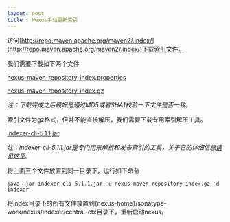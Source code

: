 ```yaml
---
layout: post
title : Nexus手动更新索引
---
```


访问[http://repo.maven.apache.org/maven2/.index/](http://repo.maven.apache.org/maven2/.index/)下载索引文件。

我们需要下载如下两个文件

[nexus-maven-repository-index.properties](http://repo.maven.apache.org/maven2/.index/nexus-maven-repository-index.properties)

[nexus-maven-repository-index.gz](http://repo.maven.apache.org/maven2/.index/nexus-maven-repository-index.gz)

*注：下载完成之后最好是通过MD5或者SHA1校验一下文件是否一致。*

索引文件为gz格式，但并不能直接解压，我们需要下载专用索引解压工具。

[indexer-cli-5.1.1.jar](http://central.maven.org/maven2/org/apache/maven/indexer/indexer-cli/5.1.1/indexer-cli-5.1.1.jar)

*注：indexer-cli-5.1.1.jar是专门用来解析和发布索引的工具，关于它的详细信息[请见这里](https://maven.apache.org/maven-indexer/indexer-cli/index.html)。*

将上面三个文件放置到同一目录下，运行如下命令

```
java -jar indexer-cli-5.1.1.jar -u nexus-maven-repository-index.gz -d indexer
```

将index目录下的所有文件放置到{nexus-home}/sonatype-work/nexus/indexer/central-ctx目录下，重新启动nexus。